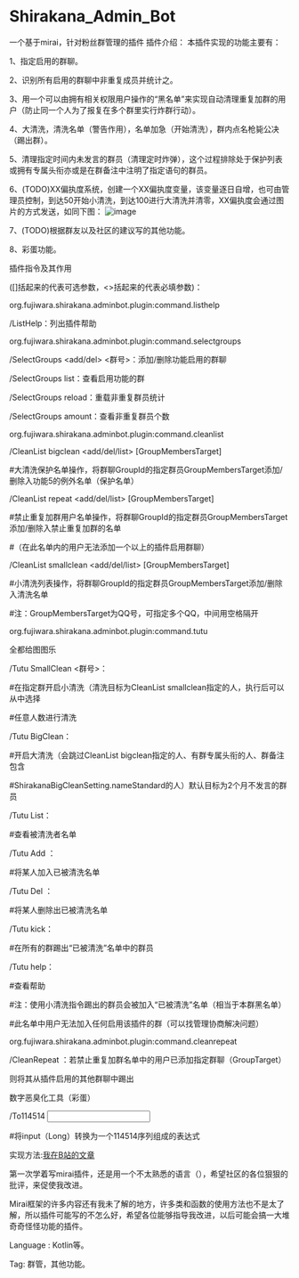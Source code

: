 # Shirakana_Admin_Bot
一个基于mirai，针对粉丝群管理的插件
插件介绍：
本插件实现的功能主要有：

1、指定启用的群聊。

2、识别所有启用的群聊中非重复成员并统计之。

3、用一个可以由拥有相关权限用户操作的“黑名单”来实现自动清理重复加群的用户（防止同一个人为了报复在多个群里实行炸群行动）。

4、大清洗，清洗名单（警告作用），名单加急（开始清洗），群内点名枪毙公决（踢出群）。

5、清理指定时间内未发言的群员（清理定时炸弹），这个过程排除处于保护列表或拥有专属头衔亦或是在群备注中注明了指定语句的群员。

6、(TODO)XX偏执度系统，创建一个XX偏执度变量，该变量逐日自增，也可由管理员控制，到达50开始小清洗，到达100进行大清洗并清零，XX偏执度会通过图片的方式发送，如同下图：
![image](https://user-images.githubusercontent.com/40709280/169779350-b84067e4-9838-4b45-a4a0-22704c48748d.png)

7、(TODO)根据群友以及社区的建议写的其他功能。

8、彩蛋功能。

插件指令及其作用

([]括起来的代表可选参数，<>括起来的代表必填参数)：

org.fujiwara.shirakana.adminbot.plugin:command.listhelp

/ListHelp：列出插件帮助

org.fujiwara.shirakana.adminbot.plugin:command.selectgroups

/SelectGroups <add/del> <群号>：添加/删除功能启用的群聊

/SelectGroups list：查看启用功能的群

/SelectGroups reload：重载非重复群员统计

/SelectGroups amount：查看非重复群员个数

org.fujiwara.shirakana.adminbot.plugin:command.cleanlist

/CleanList bigclean <add/del/list> <GroupId> [GroupMembersTarget]
   
#大清洗保护名单操作，将群聊GroupId的指定群员GroupMembersTarget添加/删除入功能5的例外名单（保护名单）
   
/CleanList repeat <add/del/list> <GroupId> [GroupMembersTarget]    
   
#禁止重复加群用户名单操作，将群聊GroupId的指定群员GroupMembersTarget添加/删除入禁止重复加群的名单
   
#（在此名单内的用户无法添加一个以上的插件启用群聊）
   
/CleanList smallclean <add/del/list> <GroupId> [GroupMembersTarget]
   
#小清洗列表操作，将群聊GroupId的指定群员GroupMembersTarget添加/删除入清洗名单
   
#注：GroupMembersTarget为QQ号，可指定多个QQ，中间用空格隔开
   
org.fujiwara.shirakana.adminbot.plugin:command.tutu
   
全都给图图乐

/Tutu SmallClean <群号>：
   
#在指定群开启小清洗（清洗目标为CleanList smallclean指定的人，执行后可以从中选择
   
#任意人数进行清洗
   
/Tutu BigClean：
   
#开启大清洗（会跳过CleanList bigclean指定的人、有群专属头衔的人、群备注包含
   
#ShirakanaBigCleanSetting.nameStandard的人）默认目标为2个月不发言的群员
   
/Tutu List：
   
#查看被清洗者名单
   
/Tutu Add <QQ>：
   
#将某人加入已被清洗名单
   
/Tutu Del <QQ>：
   
#将某人删除出已被清洗名单
   
/Tutu kick：
   
#在所有的群踢出“已被清洗”名单中的群员
   
/Tutu help：
   
#查看帮助
   
#注：使用小清洗指令踢出的群员会被加入“已被清洗”名单（相当于本群黑名单）
   
#此名单中用户无法加入任何启用该插件的群（可以找管理协商解决问题）
   
org.fujiwara.shirakana.adminbot.plugin:command.cleanrepeat
   
/CleanRepeat <GroupTarget>：若禁止重复加群名单中的用户已添加指定群聊（GroupTarget）
   
则将其从插件启用的其他群聊中踢出
   
数字恶臭化工具（彩蛋）
   
/To114514 <input>
   
#将input（Long）转换为一个114514序列组成的表达式
   
实现方法:[我在B站的文章](https://www.bilibili.com/read/cv16725546)
   
第一次学着写mirai插件，还是用一个不太熟悉的语言（），希望社区的各位狠狠的批评，来促使我改进。
   
Mirai框架的许多内容还有我未了解的地方，许多类和函数的使用方法也不是太了解，所以插件可能写的不怎么好，希望各位能够指导我改进，以后可能会搞一大堆奇奇怪怪功能的插件。

Language : Kotlin等。
   
Tag: 群管，其他功能。
